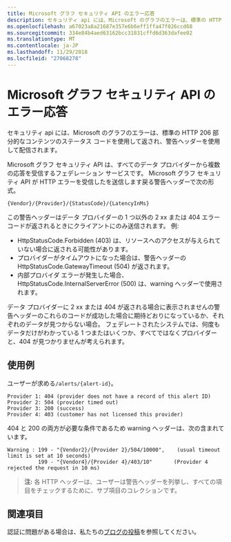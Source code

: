 ```yaml
---
title: Microsoft グラフ セキュリティ API のエラー応答
description: セキュリティ api には、Microsoft のグラフのエラーは、標準の HTTP 206 部分的なコンテンツのステータス コードを使用して返され、警告ヘッダーを使用して配信されます。
ms.openlocfilehash: a67023a8a21687e357e6b6eff1ffa47f026ccd68
ms.sourcegitcommit: 334e84b4aed63162bcc31831cffd6d363dafee02
ms.translationtype: MT
ms.contentlocale: ja-JP
ms.lasthandoff: 11/29/2018
ms.locfileid: "27068278"
---
```

# <a name="microsoft-graph-security-api-error-responses"></a>Microsoft グラフ セキュリティ API のエラー応答

セキュリティ api には、Microsoft のグラフのエラーは、標準の HTTP 206 部分的なコンテンツのステータス コードを使用して返され、警告ヘッダーを使用して配信されます。

Microsoft グラフ セキュリティ API は、すべてのデータ プロバイダーから複数の応答を受信するフェデレーション サービスです。 Microsoft グラフ セキュリティ API が HTTP エラーを受信したを送信します戻る警告ヘッダーで次の形式。<!-- { "blockType": "ignored" } -->

```http
{Vendor}/{Provider}/{StatusCode}/{LatencyInMs}
```

この警告ヘッダーはデータ プロバイダーの 1 つ以外の 2 xx または 404 エラー コードが返されるときにクライアントにのみ送信されます。 例:

- HttpStatusCode.Forbidden (403) は、リソースへのアクセスが与えられていない場合に返される可能性があります。
- プロバイダーがタイムアウトになった場合は、警告ヘッダーの HttpStatusCode.GatewayTimeout (504) が返されます。
- 内部プロバイダ エラーが発生した場合、HttpStatusCode.InternalServerError (500) は、warning ヘッダーで使用されます。

データ プロバイダーに 2 xx または 404 が返される場合に表示されませんの警告ヘッダーのこれらのコードが成功した場合に期待どおりになっているか、それぞれのデータが見つからない場合。 フェデレートされたシステムでは、何度もデータだけがわかっている 1 つまたはいくつか、すべてではなくプロバイダーと、404 が見つかりませんが考えられます。

## <a name="example"></a>使用例

ユーザーが求める`/alerts/{alert-id}`。

    Provider 1: 404 (provider does not have a record of this alert ID)
    Provider 2: 504 (provider timed out)
    Provider 3: 200 (success)
    Provider 4: 403 (customer has not licensed this provider)

404 と 200 の両方が必要な条件であるため warning ヘッダーは、次の含まれています。 

```HTTP
Warning : 199 - "{Vendor2}/{Provider 2}/504/10000",    (usual timeout limit is set at 10 seconds)
          199 - "{Vendor4}/{Provider 4}/403/10"       (Provider 4 rejected the request in 10 ms)
```

> **注:** 各 HTTP ヘッダーは、ユーザーは警告ヘッダーを列挙し、すべての項目をチェックするために、サブ項目のコレクションです。

## <a name="see-also"></a>関連項目

認証に問題がある場合は、私たちの[ブログの投稿](https://techcommunity.microsoft.com/t5/Using-Microsoft-Graph-Security/Authorization-and-Microsoft-Graph-Security-API/m-p/184376#M2)を参照してください。

